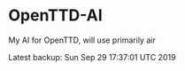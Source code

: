 # OpenTTD-AI
My AI for OpenTTD, will use primarily air

Latest backup: Sun Sep 29 17:37:01 UTC 2019
